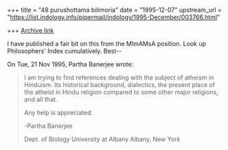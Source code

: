 +++
title = "48 purushottama bilimoria"
date = "1995-12-07"
upstream_url = "https://list.indology.info/pipermail/indology/1995-December/003766.html"

+++
[Archive link](https://list.indology.info/pipermail/indology/1995-December/003766.html)


I have published a fair bit on this from the MImAMsA position. Look up 
Philosophers' Index cumulatively. Best--

On Tue, 21 Nov 1995, Partha Banerjee wrote:

> I am trying to find references dealing with the subject of atheism in
> Hinduism. Its historical background, dialectics, the present place of the
> atheist in Hindu religion compared to some other major religions, and all
> that.
> 
> Any help is appreciated.
> 
> -Partha Banerjee
> 
> Dept. of Biology
> University at Albany
> Albany, New York
> 
> 
>  
> 






